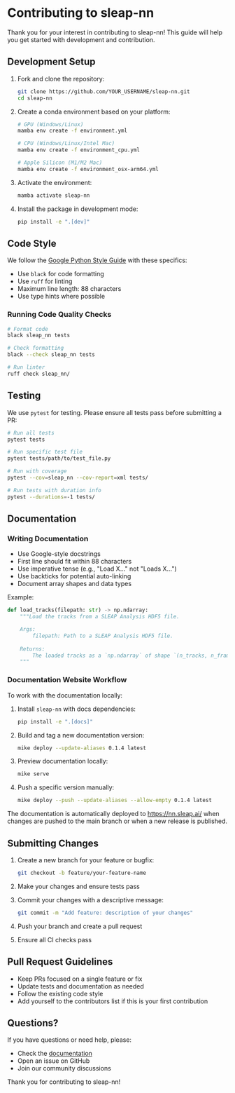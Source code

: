 # Contributing to sleap-nn

Thank you for your interest in contributing to sleap-nn! This guide will help you get started with development and contribution.

## Development Setup

1. Fork and clone the repository:
   ```bash
   git clone https://github.com/YOUR_USERNAME/sleap-nn.git
   cd sleap-nn
   ```

2. Create a conda environment based on your platform:
   ```bash
   # GPU (Windows/Linux)
   mamba env create -f environment.yml
   
   # CPU (Windows/Linux/Intel Mac)
   mamba env create -f environment_cpu.yml
   
   # Apple Silicon (M1/M2 Mac)
   mamba env create -f environment_osx-arm64.yml
   ```

3. Activate the environment:
   ```bash
   mamba activate sleap-nn
   ```

4. Install the package in development mode:
   ```bash
   pip install -e ".[dev]"
   ```

## Code Style

We follow the [Google Python Style Guide](https://google.github.io/styleguide/pyguide.html) with these specifics:

- Use `black` for code formatting
- Use `ruff` for linting
- Maximum line length: 88 characters
- Use type hints where possible

### Running Code Quality Checks

```bash
# Format code
black sleap_nn tests

# Check formatting
black --check sleap_nn tests

# Run linter
ruff check sleap_nn/
```

## Testing

We use `pytest` for testing. Please ensure all tests pass before submitting a PR:

```bash
# Run all tests
pytest tests

# Run specific test file
pytest tests/path/to/test_file.py

# Run with coverage
pytest --cov=sleap_nn --cov-report=xml tests/

# Run tests with duration info
pytest --durations=-1 tests/
```

## Documentation

### Writing Documentation

- Use Google-style docstrings
- First line should fit within 88 characters
- Use imperative tense (e.g., "Load X..." not "Loads X...")
- Use backticks for potential auto-linking
- Document array shapes and data types

Example:
```python
def load_tracks(filepath: str) -> np.ndarray:
    """Load the tracks from a SLEAP Analysis HDF5 file.

    Args:
        filepath: Path to a SLEAP Analysis HDF5 file.
    
    Returns:
        The loaded tracks as a `np.ndarray` of shape `(n_tracks, n_frames, n_nodes, 2)`.
    """
```

### Documentation Website Workflow

To work with the documentation locally:

1. Install `sleap-nn` with docs dependencies:
   ```bash
   pip install -e ".[docs]"
   ```

2. Build and tag a new documentation version:
   ```bash
   mike deploy --update-aliases 0.1.4 latest
   ```

3. Preview documentation locally:
   ```bash
   mike serve
   ```

4. Push a specific version manually:
   ```bash
   mike deploy --push --update-aliases --allow-empty 0.1.4 latest
   ```

The documentation is automatically deployed to https://nn.sleap.ai/ when changes are pushed to the main branch or when a new release is published.

## Submitting Changes

1. Create a new branch for your feature or bugfix:
   ```bash
   git checkout -b feature/your-feature-name
   ```

2. Make your changes and ensure tests pass

3. Commit your changes with a descriptive message:
   ```bash
   git commit -m "Add feature: description of your changes"
   ```

4. Push your branch and create a pull request

5. Ensure all CI checks pass

## Pull Request Guidelines

- Keep PRs focused on a single feature or fix
- Update tests and documentation as needed
- Follow the existing code style
- Add yourself to the contributors list if this is your first contribution

## Questions?

If you have questions or need help, please:
- Check the [documentation](https://nn.sleap.ai/)
- Open an issue on GitHub
- Join our community discussions

Thank you for contributing to sleap-nn!
